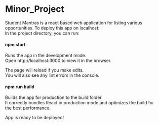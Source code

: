 # Minor_Project
Student Mantras is a react based web application for listing various opportunities. 
To deploy this app on localhost:<br />
In the project directory, you can run:<br />

#### npm start<br />
Runs the app in the development mode.<br />
Open http://localhost:3000 to view it in the browser.<br />

The page will reload if you make edits.<br />
You will also see any lint errors in the console.<br />

#### npm run build<br />
Builds the app for production to the build folder.<br />
It correctly bundles React in production mode and optimizes the build for the best performance.<br />

App is ready to be deployed!
